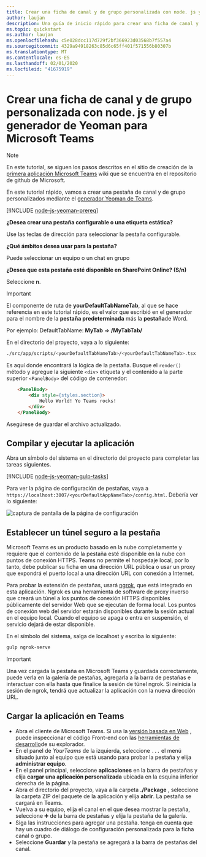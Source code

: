 ```yaml
---
title: Crear una ficha de canal y de grupo personalizada con node. js y el generador de Yeoman para Microsoft Teams
author: laujan
description: Una guía de inicio rápido para crear una ficha de canal y de grupo con el generador de Yeoman para Microsoft Teams.
ms.topic: quickstart
ms.author: laujan
ms.openlocfilehash: c5e028dcc117d729f2bf366923d03568b7f557a4
ms.sourcegitcommit: 4329a94918263c85d6c65ff401f571556b80307b
ms.translationtype: MT
ms.contentlocale: es-ES
ms.lasthandoff: 02/01/2020
ms.locfileid: "41675919"
---
```

# <a name="create-a-custom-channel-and-group-tab-with-nodejs-and-the-yeoman-generator-for-microsoft-teams"></a>Crear una ficha de canal y de grupo personalizada con node. js y el generador de Yeoman para Microsoft Teams

>[!NOTE]
>En este tutorial, se siguen los pasos descritos en el sitio de creación de la [primera aplicación Microsoft Teams](https://github.com/OfficeDev/generator-teams/wiki/Build-Your-First-Microsoft-Teams-App) wiki que se encuentra en el repositorio de github de Microsoft.

En este tutorial rápido, vamos a crear una pestaña de canal y de grupo personalizados mediante el [generador Yeoman de Teams](https://github.com/OfficeDev/generator-teams/).

[!INCLUDE [node-js-yeoman-prereq](~/includes/tabs/node-js-yeoman-prereq.md)]

**¿Desea crear una pestaña configurable o una etiqueta estática?**

Use las teclas de dirección para seleccionar la pestaña configurable.

**¿Qué ámbitos desea usar para la pestaña?**

Puede seleccionar un equipo o un chat en grupo

**¿Desea que esta pestaña esté disponible en SharePoint Online? (S/n)** 

Seleccione **n**.

>[!IMPORTANT]
>El componente de ruta de **yourDefaultTabNameTab**, al que se hace referencia en este tutorial rápido, es el valor que escribió en el generador para el nombre de la **pestaña predeterminada** más la **pestaña**de Word.
>
>Por ejemplo: DefaultTabName: **MyTab** => **/MyTabTab/**

En el directorio del proyecto, vaya a lo siguiente:

```bash
./src/app/scripts/<yourDefaultTabNameTab>/<yourDefaultTabNameTab>.tsx
```

Es aquí donde encontrará la lógica de la pestaña. Busque el `render()` método y agregue la siguiente `<div>` etiqueta y el contenido a la parte superior `<PanelBody>` del código de contenedor:

```html
    <PanelBody>
        <div style={styles.section}>
            Hello World! Yo Teams rocks!
        </div>
    </PanelBody>
```

Asegúrese de guardar el archivo actualizado.

## <a name="build-and-run-your-application"></a>Compilar y ejecutar la aplicación

Abra un símbolo del sistema en el directorio del proyecto para completar las tareas siguientes.

[!INCLUDE [node-js-yeoman-gulp-tasks](~/includes/tabs/node-js-yeoman-gulp-tasks.md)]

Para ver la página de configuración de pestañas, vaya a `https://localhost:3007/<yourDefaultAppNameTab>/config.html`. Debería ver lo siguiente:

![captura de pantalla de la página de configuración](~/assets/images/tab-images/configurationPage.png)

## <a name="establish-a-secure-tunnel-to-your-tab"></a>Establecer un túnel seguro a la pestaña

Microsoft Teams es un producto basado en la nube completamente y requiere que el contenido de la pestaña esté disponible en la nube con puntos de conexión HTTPS. Teams no permite el hospedaje local, por lo tanto, debe publicar su ficha en una dirección URL pública o usar un proxy que expondrá el puerto local a una dirección URL con conexión a Internet.

Para probar la extensión de pestañas, usará [ngrok](https://ngrok.com/docs), que está integrado en esta aplicación. Ngrok es una herramienta de software de proxy inverso que creará un túnel a los puntos de conexión HTTPS disponibles públicamente del servidor Web que se ejecutan de forma local. Los puntos de conexión web del servidor estarán disponibles durante la sesión actual en el equipo local. Cuando el equipo se apaga o entra en suspensión, el servicio dejará de estar disponible.

En el símbolo del sistema, salga de localhost y escriba lo siguiente:

```bash
gulp ngrok-serve
```

> [!IMPORTANT]
> Una vez cargada la pestaña en Microsoft Teams y guardada correctamente, puede verla en la galería de pestañas, agregarla a la barra de pestañas e interactuar con ella hasta que finalice la sesión de túnel ngrok. Si reinicia la sesión de ngrok, tendrá que actualizar la aplicación con la nueva dirección URL.

## <a name="upload-your-application-to-teams"></a>Cargar la aplicación en Teams

- Abra el cliente de Microsoft Teams. Si usa la [versión basada en Web](https://teams.microsoft.com) , puede inspeccionar el código Front-end con las [herramientas de desarrollo](~/tabs/how-to/developer-tools.md)de su explorador.
- En el panel de *YourTeams* de la izquierda, seleccione `...` el menú situado junto al equipo que está usando para probar la pestaña y elija **administrar equipo**.
- En el panel principal, seleccione **aplicaciones** en la barra de pestañas y elija **cargar una aplicación personalizada** ubicada en la esquina inferior derecha de la página.
- Abra el directorio del proyecto, vaya a la carpeta **./Package** , seleccione la carpeta ZIP del paquete de la aplicación y elija **abrir**. La pestaña se cargará en Teams.
- Vuelva a su equipo, elija el canal en el que desea mostrar la pestaña, seleccione ➕ de la barra de pestañas y elija la pestaña de la galería.
- Siga las instrucciones para agregar una pestaña. tenga en cuenta que hay un cuadro de diálogo de configuración personalizada para la ficha canal o grupo.
- Seleccione **Guardar** y la pestaña se agregará a la barra de pestañas del canal.
